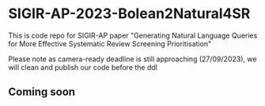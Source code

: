 # SIGIR-AP-2023-Bolean2Natural4SR

This is code repo for SIGIR-AP paper "Generating Natural Language Queries for More Effective Systematic Review Screening Prioritisation"

Please note as camera-ready deadline is still approaching (27/09/2023), we will clean and publish our code before the ddl
## Coming soon

